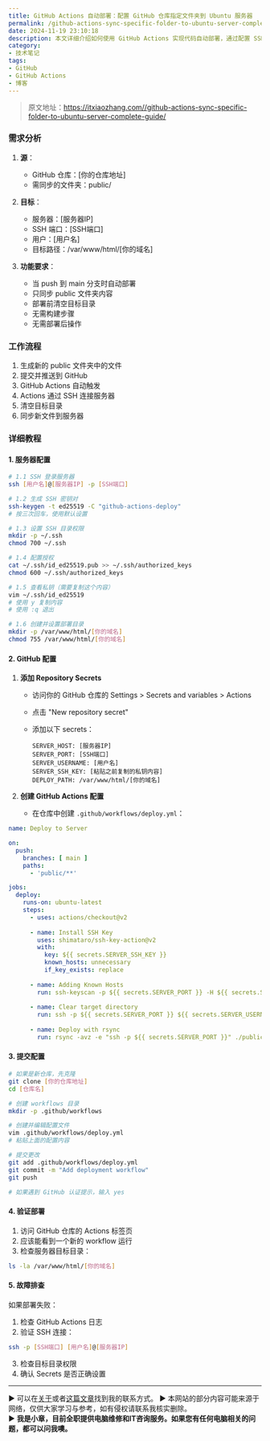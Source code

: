 ```yaml
---
title: GitHub Actions 自动部署：配置 GitHub 仓库指定文件夹到 Ubuntu 服务器
permalink: /github-actions-sync-specific-folder-to-ubuntu-server-complete-guide/
date: 2024-11-19 23:10:18
description: 本文详细介绍如何使用 GitHub Actions 实现代码自动部署，通过配置 SSH 和 rsync，将 GitHub 仓库中的指定文件夹自动同步到 Ubuntu 服务器。适合需要自动化部署静态网站的开朋友。
category:
- 技术笔记
tags:
- GitHub
- GitHub Actions
- 博客
---
```


> 原文地址：<https://itxiaozhang.com//github-actions-sync-specific-folder-to-ubuntu-server-complete-guide/>  

### 需求分析

1. **源**：
   - GitHub 仓库：[你的仓库地址]
   - 需同步的文件夹：public/

2. **目标**：
   - 服务器：[服务器IP]
   - SSH 端口：[SSH端口]
   - 用户：[用户名]
   - 目标路径：/var/www/html/[你的域名]

3. **功能要求**：
   - 当 push 到 main 分支时自动部署
   - 只同步 public 文件夹内容
   - 部署前清空目标目录
   - 无需构建步骤
   - 无需部署后操作

### 工作流程

1. 生成新的 public 文件夹中的文件
2. 提交并推送到 GitHub
3. GitHub Actions 自动触发
4. Actions 通过 SSH 连接服务器
5. 清空目标目录
6. 同步新文件到服务器

### 详细教程

#### 1. 服务器配置

```bash
# 1.1 SSH 登录服务器
ssh [用户名]@[服务器IP] -p [SSH端口]

# 1.2 生成 SSH 密钥对
ssh-keygen -t ed25519 -C "github-actions-deploy"
# 按三次回车，使用默认设置

# 1.3 设置 SSH 目录权限
mkdir -p ~/.ssh
chmod 700 ~/.ssh

# 1.4 配置授权
cat ~/.ssh/id_ed25519.pub >> ~/.ssh/authorized_keys
chmod 600 ~/.ssh/authorized_keys

# 1.5 查看私钥（需要复制这个内容）
vim ~/.ssh/id_ed25519
# 使用 y 复制内容
# 使用 :q 退出

# 1.6 创建并设置部署目录
mkdir -p /var/www/html/[你的域名]
chmod 755 /var/www/html/[你的域名]
```

#### 2. GitHub 配置

1. **添加 Repository Secrets**
   - 访问你的 GitHub 仓库的 Settings > Secrets and variables > Actions
   - 点击 "New repository secret"
   - 添加以下 secrets：

     ```
     SERVER_HOST: [服务器IP]
     SERVER_PORT: [SSH端口]
     SERVER_USERNAME: [用户名]
     SERVER_SSH_KEY: [粘贴之前复制的私钥内容]
     DEPLOY_PATH: /var/www/html/[你的域名]
     ```

2. **创建 GitHub Actions 配置**
   - 在仓库中创建 `.github/workflows/deploy.yml`：

```yaml:.github/workflows/deploy.yml
name: Deploy to Server

on:
  push:
    branches: [ main ]
    paths:
      - 'public/**'

jobs:
  deploy:
    runs-on: ubuntu-latest
    steps:
      - uses: actions/checkout@v2
      
      - name: Install SSH Key
        uses: shimataro/ssh-key-action@v2
        with:
          key: ${{ secrets.SERVER_SSH_KEY }}
          known_hosts: unnecessary
          if_key_exists: replace
          
      - name: Adding Known Hosts
        run: ssh-keyscan -p ${{ secrets.SERVER_PORT }} -H ${{ secrets.SERVER_HOST }} >> ~/.ssh/known_hosts
      
      - name: Clear target directory
        run: ssh -p ${{ secrets.SERVER_PORT }} ${{ secrets.SERVER_USERNAME }}@${{ secrets.SERVER_HOST }} "rm -rf ${{ secrets.DEPLOY_PATH }}/*"
      
      - name: Deploy with rsync
        run: rsync -avz -e "ssh -p ${{ secrets.SERVER_PORT }}" ./public/ ${{ secrets.SERVER_USERNAME }}@${{ secrets.SERVER_HOST }}:${{ secrets.DEPLOY_PATH }}
```

#### 3. 提交配置

```bash
# 如果是新仓库，先克隆
git clone [你的仓库地址]
cd [仓库名]

# 创建 workflows 目录
mkdir -p .github/workflows

# 创建并编辑配置文件
vim .github/workflows/deploy.yml
# 粘贴上面的配置内容

# 提交更改
git add .github/workflows/deploy.yml
git commit -m "Add deployment workflow"
git push

# 如果遇到 GitHub 认证提示，输入 yes
```

#### 4. 验证部署

1. 访问 GitHub 仓库的 Actions 标签页
2. 应该能看到一个新的 workflow 运行
3. 检查服务器目标目录：

```bash
ls -la /var/www/html/[你的域名]
```

#### 5. 故障排查

如果部署失败：

1. 检查 GitHub Actions 日志
2. 验证 SSH 连接：

```bash
ssh -p [SSH端口] [用户名]@[服务器IP]
```

3. 检查目标目录权限
4. 确认 Secrets 是否正确设置

---
▶ 可以在[关于](https://itxiaozhang.com/about/)或者[这篇文章](https://itxiaozhang.com/about-computer-repair-services-with-me/)找到我的联系方式。
▶ 本网站的部分内容可能来源于网络，仅供大家学习与参考，如有侵权请联系我核实删除。  
▶ **我是小章，目前全职提供电脑维修和IT咨询服务。如果您有任何电脑相关的问题，都可以问我噢。**  
